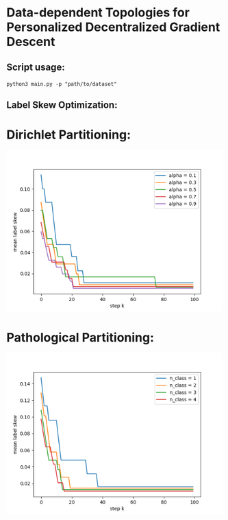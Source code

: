 # Data-dependent Topologies for Personalized Decentralized Gradient Descent

## Script usage:

`python3 main.py -p "path/to/dataset"`

## Label Skew Optimization:

# Dirichlet Partitioning:

![Dirichlet](/results/dirichlet.png "Dirichlet")

# Pathological Partitioning:

![Pathological](/results/n_cls.png "Dirichlet")

